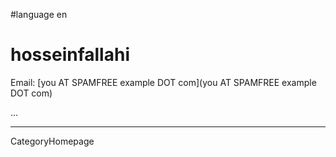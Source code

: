 
#language en
# hosseinfallahi

Email: [you AT SPAMFREE example DOT com](you AT SPAMFREE example DOT com)

...

----
CategoryHomepage

